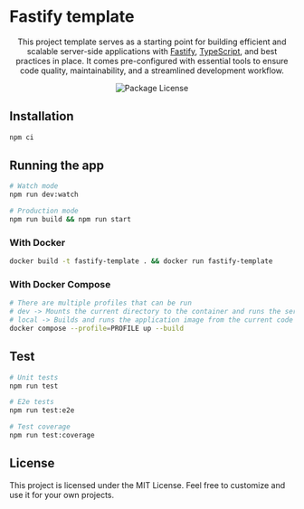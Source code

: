 # Fastify template

<p align="center">This project template serves as a starting point for building efficient and scalable server-side applications with <a href="https://fastify.dev/" target="_blank">Fastify</a>, <a href="https://www.typescriptlang.org/" target="_blank">TypeScript</a>, and best practices in place. It comes pre-configured with essential tools to ensure code quality, maintainability, and a streamlined development workflow.</p>
<p align="center">
<img src="https://img.shields.io/github/license/stijnklomp/fastify-template?style=flat" alt="Package License" />
</p>

## Installation

```sh
npm ci
```

## Running the app

```sh
# Watch mode
npm run dev:watch

# Production mode
npm run build && npm run start
```

### With Docker

```sh
docker build -t fastify-template . && docker run fastify-template
```

### With Docker Compose

```sh
# There are multiple profiles that can be run
# dev -> Mounts the current directory to the container and runs the service in watch mode
# local -> Builds and runs the application image from the current code
docker compose --profile=PROFILE up --build
```

## Test

```sh
# Unit tests
npm run test

# E2e tests
npm run test:e2e

# Test coverage
npm run test:coverage
```

## License

This project is licensed under the MIT License. Feel free to customize and use it for your own projects.